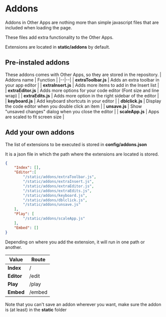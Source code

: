 # Addons

Addons in Other Apps are nothing more than simple javascript files that are included when loading the page.

These files add extra functionality to the Other Apps.

Extensions are located in **static/addons** by default.

## Pre-instaled addons

These addons comes with Other Apps, so they are stored in the repository.
| Addons name | Function |
|--|--|
| **extraToolbar.js** | Adds an extra toolbar in your app editor |
| **extraInsert.js** | Adds more items to add in the Insert list |
| **extraEditor.js** | Adds more options for your code editor (Font size and line wrap) |
| **extraEdits.js** | Adds more option in the right sidebar of the editor |
| **keyboard.js** | Add keyboard shortcuts in your editor |
| **dblclick.js** | Display the code editor when you double click an item |
| **unsave.js** | Show "unsaved changes" dialog when you close the editor |
| **scaleApp.js** | Apps are scaled to fit screen size |

## Add your own addons

The list of extensions to be executed is stored in **config/addons.json**

It is a json file in which the path where the extensions are located is stored.
```json
{
    "Index": [],
    "Editor":[
        "/static/addons/extraToolbar.js",
        "/static/addons/extraInsert.js",
        "/static/addons/extraEditor.js",
        "/static/addons/extraEdits.js",
        "/static/addons/keyboard.js",
        "/static/addons/dblclick.js",
        "/static/addons/unsave.js"
    ],
    "Play": [
        "/static/addons/scaleApp.js"
    ],
    "Embed": []
}
```

Depending on where you add the extension, it will run in one path or another.

| Value | Route |
| -- | -- |
| **Index** | / |
| **Editor** | /edit |
| **Play** | /play |
| **Embed** | /embed |

Note that you can't save an addon wherever you want, make sure the addon is (at least) in the **static** folder